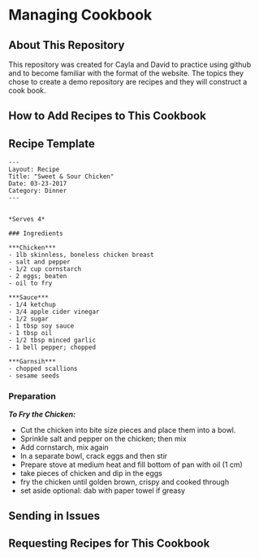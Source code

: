 # Managing Cookbook

## About This Repository
This repository was created for Cayla and David to practice using github and to become familiar with the format of the website. The topics they chose to create a demo repository are recipes and they will construct a cook book.

## How to Add Recipes to This Cookbook

## Recipe Template
```
---
Layout: Recipe
Title: "Sweet & Sour Chicken"
Date: 03-23-2017
Category: Dinner
---


*Serves 4*

### Ingredients

***Chicken***
- 1lb skinnless, boneless chicken breast
- salt and pepper
- 1/2 cup cornstarch
- 2 eggs; beaten
- oil to fry

***Sauce***
- 1/4 ketchup
- 3/4 apple cider vinegar
- 1/2 sugar
- 1 tbsp soy sauce
- 1 tbsp oil
- 1/2 tbsp minced garlic
- 1 bell pepper; chopped

***Garnsih***
- chopped scallions
- sesame seeds
```

### Preparation

***To Fry the Chicken:***

- Cut the chicken into bite size pieces and place them into a bowl.
- Sprinkle salt and pepper on the chicken; then mix
- Add cornstarch, mix again
- In a separate bowl, crack eggs and then stir
- Prepare stove at medium heat and fill bottom of pan with oil (1 cm)
- take pieces of chicken and dip in the eggs
- fry the chicken until golden brown, crispy and cooked through
- set aside
optional: dab with paper towel if greasy



## Sending in Issues

## Requesting Recipes for This Cookbook

